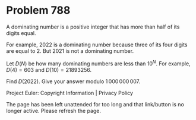 #   Problem 788

   A dominating number is a positive integer that has more than half of its
   digits equal.

   For example, $2022$ is a dominating number because three of its four
   digits are equal to $2$. But $2021$ is not a dominating number.

   Let $D(N)$ be how many dominating numbers are less than $10^N$. For
   example, $D(4) = 603$ and $D(10) = 21893256$.

   Find $D(2022)$. Give your answer modulo $1\,000\,000\,007$.

   Project Euler: Copyright Information | Privacy Policy

   The page has been left unattended for too long and that link/button is no
   longer active. Please refresh the page.
